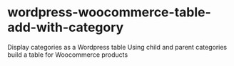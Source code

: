 # wordpress-woocommerce-table-add-with-category
 Display categories as a Wordpress table Using child and parent categories build a table for Woocommerce products 
